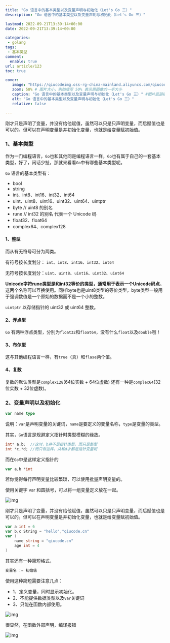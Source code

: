 ```yaml
---
title: "Go 语言中的基本类型以及变量声明与初始化（Let's Go 三）"
description: "Go 语言中的基本类型以及变量声明与初始化（Let's Go 三）"

lastmod: 2022-09-21T13:39:14+00:00
date: 2022-09-21T13:39:14+00:00

categories:
 - golang
tags:
 - 基本类型
comment:
  enable: true
url: article/123
toc: true

cover:
   image: "https://qiucodeimg.oss-rg-china-mainland.aliyuncs.com/qiucode2020/1663767348387.png" #图片路径例如：posts/tech/123/123.png
   zoom: 50% # 图片大小，例如填写 50% 表示原图像的一半大小
   caption: "Go 语言中的基本类型以及变量声明与初始化（Let's Go 三）" #图片底部描述
   alt: "Go 语言中的基本类型以及变量声明与初始化（Let's Go 三）"
   relative: false

---
```


刚才只是声明了变量，并没有给他赋值，虽然可以只是只声明变量，而后赋值也是可以的。但可以在声明变量是并初始化变量，也就是给变量赋初始值。

<!--more-->

### 1、基本类型

作为一门编程语言，`Go`也和其他同是编程语言一样，`Go`也有属于自己的一套基本类型，好了，闲话少扯，那就来看看`Go`中有哪些基本类型呢。

`Go` 语言的基本类型有：

- bool
- string
- int、int8、int16、int32、int64
- uint、uint8、uint16、uint32、uint64、uintptr
- byte // uint8 的别名
- rune // int32 的别名 代表一个 Unicode 码
- float32、float64
- complex64、complex128

#### 1、整型

而从有无符号可分为两类。

有符号按长度划分： `int`、`int8`、`int16`、`int32`、`int64`

无符号按长度划分：`uint`、`uint8`、`uint16`、`uint32`、`uint64`

**Unicode字符rune类型是和int32等价的类型，通常用于表示一个Unicode码点**。这两个名称可以互换使用。同样byte也是uint8类型的等价类型，byte类型一般用于强调数值是一个原始的数据而不是一个小的整数。

`uintptr` 以存储指针的 uint32 或 uint64 整数。

#### 2、浮点型

`Go` 有两种浮点类型，分别为`float32`和`float64`，没有什么`float`以及`double`哦！

#### 3、布尔型

这与其他编程语言一样，有`true`（真）和`flase`两个值。

#### 4、复数

复数的默认类型是`complex128`(64位实数 + 64位虚数)
还有一种是`complex64`(32位实数 + 32位虚数)。

### 2、变量声明以及初始化

```go
var name type
```



说明：`var`是声明变量的关键词，`name`是要定义的变量名称，`type`是变量的类型。

其实，`Go`语言是规避定义指针时类型模糊的缘故。

```c
int* a,b;  //这时，b并不是指针类型，而只是整型
int *c,*d; //而只有这样，从和d才都是指针变量呢
```



而在`Go`中是这样定义指针的

```go
var a,b *int
```



若你觉得每行声明变量比较繁琐，可以使用批量声明变量的。

使用关键字 var 和圆括号，可以将一组变量定义放在一起。

![img](https://qiucodeimg.oss-rg-china-mainland.aliyuncs.com/qiucode2020/1663767348387.png)

刚才只是声明了变量，并没有给他赋值，虽然可以只是只声明变量，而后赋值也是可以的。但可以在声明变量是并初始化变量，也就是给变量赋初始值。

```go
var a int = 6
var b,c String = "hello","qiucode.cn"
var (
    name string = "qiucode.cn"
    age int = 4
)
```



其实还有一种简短格式，

```go
变量名 := 初始值
```



使用这种简短需要注意几点：

- 1、定义变量，同时显示初始化。
- 2、不能提供数据类型以及`var`关键词
- 3、只能在函数内部使用。

![img](https://qiucodeimg.oss-rg-china-mainland.aliyuncs.com/qiucode2020/1663767396988.png)

很显然，在函数外部声明，编译报错

![img](https://qiucodeimg.oss-rg-china-mainland.aliyuncs.com/qiucode2020/1663767447240.png)
